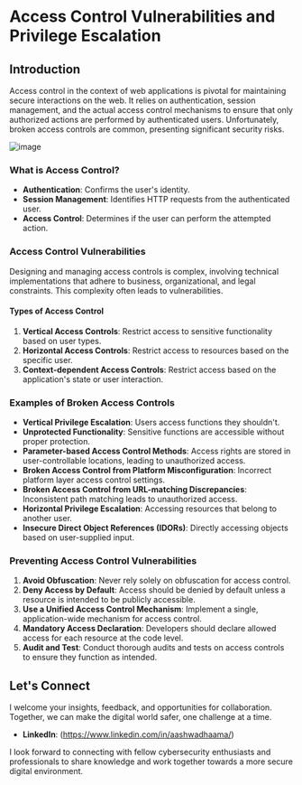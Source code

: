 # Access Control Vulnerabilities and Privilege Escalation

## Introduction

Access control in the context of web applications is pivotal for maintaining secure interactions on the web. It relies on authentication, session management, and the actual access control mechanisms to ensure that only authorized actions are performed by authenticated users. Unfortunately, broken access controls are common, presenting significant security risks.

![image](https://github.com/vsang181/Appsec-Cheatsheet-Port-Swigger-/assets/28651683/5cab0175-b719-4386-86be-ca2dd1d340ff)

### What is Access Control?

- **Authentication**: Confirms the user's identity.
- **Session Management**: Identifies HTTP requests from the authenticated user.
- **Access Control**: Determines if the user can perform the attempted action.

### Access Control Vulnerabilities
Designing and managing access controls is complex, involving technical implementations that adhere to business, organizational, and legal constraints. This complexity often leads to vulnerabilities.

#### Types of Access Control

1. **Vertical Access Controls**: Restrict access to sensitive functionality based on user types.
2. **Horizontal Access Controls**: Restrict access to resources based on the specific user.
3. **Context-dependent Access Controls**: Restrict access based on the application's state or user interaction.

### Examples of Broken Access Controls

- **Vertical Privilege Escalation**: Users access functions they shouldn't.
- **Unprotected Functionality**: Sensitive functions are accessible without proper protection.
- **Parameter-based Access Control Methods**: Access rights are stored in user-controllable locations, leading to unauthorized access.
- **Broken Access Control from Platform Misconfiguration**: Incorrect platform layer access control settings.
- **Broken Access Control from URL-matching Discrepancies**: Inconsistent path matching leads to unauthorized access.
- **Horizontal Privilege Escalation**: Accessing resources that belong to another user.
- **Insecure Direct Object References (IDORs)**: Directly accessing objects based on user-supplied input.

### Preventing Access Control Vulnerabilities

1. **Avoid Obfuscation**: Never rely solely on obfuscation for access control.
2. **Deny Access by Default**: Access should be denied by default unless a resource is intended to be publicly accessible.
3. **Use a Unified Access Control Mechanism**: Implement a single, application-wide mechanism for access control.
4. **Mandatory Access Declaration**: Developers should declare allowed access for each resource at the code level.
5. **Audit and Test**: Conduct thorough audits and tests on access controls to ensure they function as intended.

## Let's Connect

I welcome your insights, feedback, and opportunities for collaboration. Together, we can make the digital world safer, one challenge at a time.

- **LinkedIn**: (https://www.linkedin.com/in/aashwadhaama/)

I look forward to connecting with fellow cybersecurity enthusiasts and professionals to share knowledge and work together towards a more secure digital environment.
